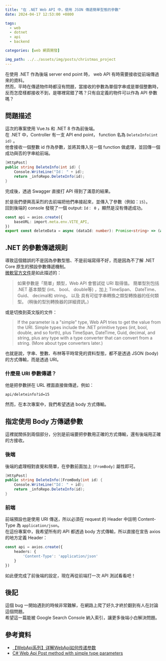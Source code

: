 ```yaml
---
title: "在 .NET Web API 中，使用 JSON 傳遞簡單型態的參數"
date: 2024-04-17 12:53:00 +0800

tags: 
  - web
  - dotnet
  - api
  - backend

categories: [web 網頁開發]

img_path: ../../assets/img/posts/christmas_project
---
```


在使用 .NET 作為後端 server end point 時， web API 有時需要接收從前端傳過來的資料。  
然而，平時在傳遞物件時都沒有問題，當接收的參數為單個字串或是單個整數時，反而怎麼樣都接收不到，是哪裡寫錯了嗎？只有自定義的物件可以作為 API 參數嗎？  

## 問題描述

這次的專案使用 Vue.ts 和 .NET 8 作為前後端。  
在 .NET 中，Controller 有一支 API end point， function 名為 `DeleteInfo(int id)` 。  
他會接收一個整數 id 作為參數，並將其傳入另一個 function 做處理，並回傳一個成功與否的字串給前端。  

```cs
[HttpPost]
public string DeleteInfo(int id) {
    Console.WriteLine("Id： " + id);
    return _infoRepo.DeleteInfo(id);
}
```

完成後，透過 Swagger 直接打 API 得到了滿意的結果。  

於是我們便興高采烈的去前端把他們串接起來，並傳入了參數（例如：`15`）。  
回到後端的 console 發現了一個 output: `Id： 0` ，顯然是沒有傳遞成功。  

```ts
const api = axios.create({
    baseURL: import.meta.env.VITE_API,
})
export const deleteData = async (dataId: number): Promise<string> => (await api.put('/data/delete', dataId)).data

```

## .NET 的參數傳遞規則

導致這個錯誤的不是因為參數型態、不是前端寫得不好，而是因為不了解 .NET Core 原生的預設參數傳遞機制。  
[微軟官方文件](https://learn.microsoft.com/zh-tw/aspnet/web-api/overview/formats-and-model-binding/parameter-binding-in-aspnet-web-api)是如此描述的：

> 如果參數是「簡單」類型，Web API 會嘗試從 URI 取得值。 簡單型別包括 .NET 基本類型 (int、 bool、 double等) ，加上 TimeSpan、 DateTime、 Guid、 decimal和 string， 以及 具有可從字串轉換之類型轉換器的任何類型。 (稍後的型別轉換器的詳細資訊。)

或是切換到英文版的文件：

> If the parameter is a "simple" type, Web API tries to get the value from the URI. Simple types include the .NET primitive types (int, bool, double, and so forth), plus TimeSpan, DateTime, Guid, decimal, and string, plus any type with a type converter that can convert from a string. (More about type converters later.)

也就是說，字串、整數、布林等平時常見的資料型態，都不是透過 JSON (body) 的方式傳輸，而是透過 URI。

### 什麼是 URI 參數傳遞？

他是把參數拼在 URL 裡面直接做傳遞，例如：

```
api/deleteinfo?id=15
```

然而，在本次專案中，我們希望透過 body 方式傳輸。

## 指定使用 Body 方傳遞參數

這裡就關係到兩個部分，分別是前端要把參數用正確的方式傳輸，還有後端用正確的方接收。  

### 後端

後端的處理相對直覺和簡單，在參數前面加上 `[FromBody]` 屬性即可。  

```cs
[HttpPost]
public string DeleteInfo([FromBody]int id) {
    Console.WriteLine("Id： " + id);
    return _infoRepo.DeleteInfo(id);
}
```

### 前端

前端預設也是使用 URI 傳送，所以必須在 request 的 Header 中註明 Content-Type 為 `application/json`。  
在這份專案中，我希望所有的 API 都透過 body 方式傳輸，所以直接在宣告 axios 的地方定義 Header：

```ts
const api = axios.create({
    headers: {
        'Content-Type': 'application/json'
    }
})
```

如此便完成了前後端的設定，現在再從前端打一次 API 測試看看吧！  

## 後記

這個 bug 一開始遇到的時候非常難解，在網路上爬了好久才終於翻到有人在討論這個問題。  
希望這一篇能被 Google Search Console 納入索引，讓更多後端小白解決問題。

## 參考資料

- [【WebApi系列】详解WebApi如何传递参数](https://www.cnblogs.com/wangjiming/p/8378108.html)
- [C# Web Api Post method with simple type parameters](https://stackoverflow.com/questions/42436051/c-sharp-web-api-post-method-with-simple-type-parameters)